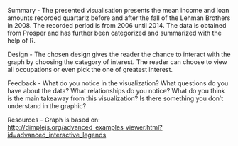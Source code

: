 Summary - The presented visualisation presents the mean income and loan amounts recorded quartarlz before and after the fall of the Lehman Brothers in 2008. The recorded period is from 2006 until 2014. The data is obtained from Prosper and has further been categorized and summarized with the help of R.

Design - The chosen design gives the reader the chance to interact with the graph by choosing the category of interest. The reader can choose to view all occupations or even pick the one of greatest interest.

Feedback - 
What do you notice in the visualization?
What questions do you have about the data?
What relationships do you notice?
What do you think is the main takeaway from this visualization?
Is there something you don’t understand in the graphic?


Resources - Graph is based on: http://dimplejs.org/advanced_examples_viewer.html?id=advanced_interactive_legends


